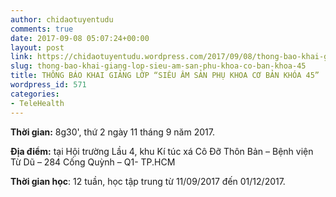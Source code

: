 ```yaml
---
author: chidaotuyentudu
comments: true
date: 2017-09-08 05:07:24+00:00
layout: post
link: https://chidaotuyentudu.wordpress.com/2017/09/08/thong-bao-khai-giang-lop-sieu-am-san-phu-khoa-co-ban-khoa-45/
slug: thong-bao-khai-giang-lop-sieu-am-san-phu-khoa-co-ban-khoa-45
title: THÔNG BÁO KHAI GIẢNG LỚP “SIÊU ÂM SẢN PHỤ KHOA CƠ BẢN KHÓA 45”
wordpress_id: 571
categories:
- TeleHealth
---
```


**Thời gian:** 8g30', thứ 2 ngày 11 tháng 9 năm 2017.

**Địa điểm:** tại Hội trường Lầu 4, khu Kí túc xá Cô Đỡ Thôn Bản – Bệnh viện Từ Dũ – 284 Cống Quỳnh – Q1- TP.HCM

**Thời gian học**: 12 tuần, học tập trung từ 11/09/2017 đến 01/12/2017.
